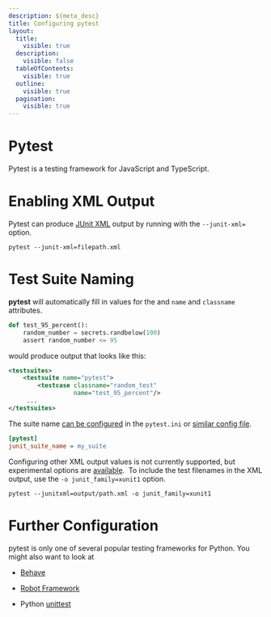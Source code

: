 ```yaml
---
description: ${meta_desc}
title: Configuring pytest
layout:
  title:
    visible: true
  description:
    visible: false
  tableOfContents:
    visible: true
  outline:
    visible: true
  pagination:
    visible: true
---
```


# Pytest

Pytest is a testing framework for JavaScript and TypeScript.

# Enabling XML Output
Pytest can produce [JUnit XML](https://github.com/testmoapp/junitxml) output by running with the `--junit-xml=` option.

```shell
pytest --junit-xml=filepath.xml 
```


# Test Suite Naming

**pytest** will automatically fill in values for the _<testcase>_ and _<testsuite>_ `name` and `classname` attributes. 

```python
def test_95_percent():
    random_number = secrets.randbelow(100)
    assert random_number <= 95
```
would produce output that looks like this:

```xml
<testsuites>
    <testsuite name="pytest">
        <testcase classname="random_test" 
                  name="test_95_percent"/>
     ...
</testsuites>
```
The suite name [can be configured](https://docs.pytest.org/en/7.2.x/how-to/output.html) in the `pytest.ini` or [similar config file](https://docs.pytest.org/en/8.1.x/reference/customize.html#pytest-ini). 

```ini
[pytest]
junit_suite_name = my_suite
```
Configuring other XML output values is not currently supported, but experimental options are [available](https://docs.pytest.org/en/7.2.x/how-to/output.html#record-xml-attribute).  To include the test filenames in the XML output, use the `-o junit_family=xunit1` option.

```shell
pytest --junitxml=output/path.xml -o junit_family=xunit1
```




# Further Configuration

pytest is only one of several popular testing frameworks for Python. You might also want to look at

* [Behave](https://behave.readthedocs.io/en/latest/)

* [Robot Framework](https://robotframework.org/)

* Python [unittest](https://docs.python.org/3/library/unittest.html)




